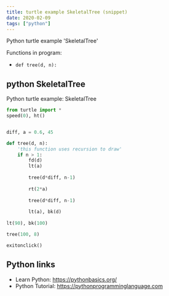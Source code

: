 ```yaml
---
title: turtle example SkeletalTree (snippet)
date: 2020-02-09
tags: ["python"]
---
```

Python turtle example 'SkeletalTree'

Functions in program: 
* `def tree(d, n):`

## python SkeletalTree

Python turtle example: SkeletalTree

```python
from turtle import *
speed(0), ht()


diff, a = 0.6, 45

def tree(d, n):
	'this function uses recursion to draw'
	if n > 1:
		fd(d)
		lt(a)
	
		tree(d*diff, n-1) 
		
		rt(2*a)
		
		tree(d*diff, n-1)
		
		lt(a), bk(d)
		
lt(90), bk(100)

tree(100, 8)

exitonclick()

```

## Python links

- Learn Python: https://pythonbasics.org/
- Python Tutorial: https://pythonprogramminglanguage.com
